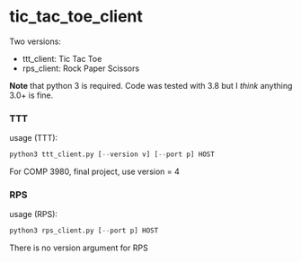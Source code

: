 # tic_tac_toe_client

Two versions:
* ttt_client: Tic Tac Toe
* rps_client: Rock Paper Scissors

**Note** that python 3 is required. Code was tested with 3.8 but I *think* anything 3.0+ is fine.

### TTT

usage (TTT): 
```python
python3 ttt_client.py [--version v] [--port p] HOST
```

For COMP 3980, final project, use version = 4

### RPS

usage (RPS): 
```python
python3 rps_client.py [--port p] HOST
```

There is no version argument for RPS
